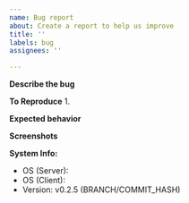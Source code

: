 ```yaml
---
name: Bug report
about: Create a report to help us improve
title: ''
labels: bug
assignees: ''

---
```


**Describe the bug**


**To Reproduce**
1. 

**Expected behavior**


**Screenshots**

**System Info:**
- OS (Server): 
- OS (Client): 
- Version: v0.2.5 (BRANCH/COMMIT_HASH)
